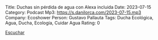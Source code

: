 Title: Duchas sin pérdida de agua con Alexa incluida
Date: 2023-07-15
Category: Podcast
Mp3: https://s.danilorca.com/2023-07-15.mp3
Company: Ecoshower
Person: Gustavo Pallauta
Tags: Ducha Ecológica, Agua, Ducha, Ecología, Cuidar Agua
Rating: 0

<a href="https://s.danilorca.com/2023-07-15.mp3" type="audio/mpeg">
Escuchar
</a>
